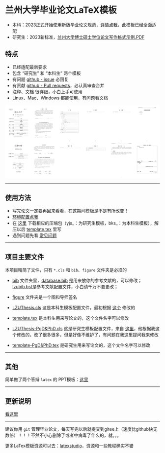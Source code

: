 

# 兰州大学毕业论文LaTeX模板

- 本科：2023正式开始使用新版毕业论文规范，[详情点我](http://jwc.lzu.edu.cn/lzupage/2023/03/06/N20230306160525.html)，此模板已经全面适配
- 研究生：2023新标准，[兰州大学博士硕士学位论文写作格式示例.PDF](https://ge.lzu.edu.cn/xiazaizhuanqu/xuewei/2023/0328/210732.html)

## 特点

- 已经适配最新要求
- 包含 “研究生” 和 “本科生” 两个模板
- 有问题 [github - issue](https://github.com/yuhldr/LZUThesis2020/issues?q=) 必回复
- 有贡献 [github - Pull requests](https://github.com/yuhldr/LZUThesis2020/pulls?q=)，必认真审查合并
- 注释、文档 很详细，小白上手可使用
- Linux、Mac、Windows 都能使用，有问题看文档

![预览v3.3.0](md/images/预览.png)

**********

## 使用方法

- 写完论文一定要再回来看看，在这期间模板是不是有所改变！
- [环境配置点我](md/START.md)
- 在 [这里](https://github.com/yuhldr/LZUThesis2020/releases/tag/自动打包) 下载相应的压缩包（yjs_：为研究生模板，bks_：为本科生模板），解压以后 [template.tex](template.tex) 里写
- 遇到问题先看  [常见问题](md/QA.md)

--------

## 项目主要文件

本项目精简了文件，只有 `*.cls` 和 `bib`、`figure` 文件夹是必须的

- [bib](bib) 文件夹里，[database.bib](bib/database.bib) 是用来放你的参考文献的，可以修改；[lzubib.bst](bib/lzubib.bst)是参考文献配置文件，小白请千万不要更改；

- [figure](figure) 文件夹是一个图和导师签名

- [LZUThesis.cls](LZUThesis.cls) 这是本科生模板配置文件，最初根据 [这个](https://github.com/suchot/LZUThesis2017) 修改的

- [template.tex](template.tex) 是本科生用来写论文的，这个文件名字可以修改

- [LZUThesis-PgD&PhD.cls](LZUThesis-PgD&PhD.cls) 这是研究生模板配置文件，来自 [这里](https://github.com/JChrysanthemum/LZUThesis2020-PgD-PhD.git)，他根据我这个修改的，改了很多很多，但是好像不维护了，有问题在我这里提问我来修改

- [template-PgD&PhD.tex](template-PgD&PhD.tex) 是研究生用来写论文的，这个文件名字可以修改

--------

## 其他

简单做了两个答辩 `latex` 的 PPT模板：[这里](md/OTHER.md)

--------

## 更新说明

[看这里](md/CHANGELOG.md)

--------


建议你用 `git` 管理毕业论文，每天写完以后就提交到gitee上（速度比github快无数倍）！！！不然不小心删除了或者中病毒了什么的，就。。。

更多LaTex模板资源可以去：[latexstudio](https://www.latexstudio.net)，资源和一些教程确实不错
